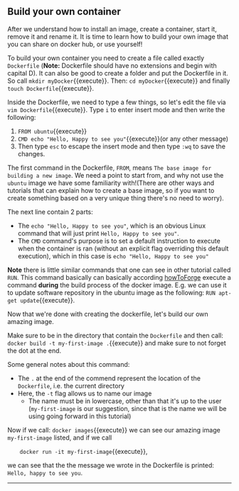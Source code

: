 ## Build your own container
After we understand how to install an image, create a container, start it, remove it and rename it. It is time to learn how to build your own image that you can share on docker hub, or use yourself!

To build your own container you need to create a file called exactly `Dockerfile` (**Note:** Dockerfile should have no extensions and begin with capital D). It can also be good to create a folder and put the Dockerfile in it. So call `mkdir myDocker`{{execute}}. Then: `cd myDocker`{{execute}} and finally `touch Dockerfile`{{execute}}.

Inside the Dockerfile, we need to type a few things, so let's edit the file via `vim Dockerfile`{{execute}}.
Type `i` to enter insert mode and then write the following:
1. `FROM ubuntu`{{execute}}
2. `CMD echo "Hello, Happy to see you"`{{execute}}(or any other message)
3. Then type `esc` to escape the insert mode and then type `:wq` to save the changes.

The first command in the Dockerfile, `FROM`, means `The base image for building a new image`. We need a point to start from, and why not use the `ubuntu` image we have some familiarity with!(There are other ways and tutorials that can explain how to create a base image, so if you want to create something based on a very unique thing there's no need to worry).

The next line contain 2 parts:
- The `echo "Hello, Happy to see you"`, which is an obvious Linux command that will just print `Hello, Happy to see you"`.
- The `CMD` command's purpose is to set a default instruction to execute when the container is ran (without an explicit flag overriding this default execution), which in this case is `echo "Hello, Happy to see you"`


**Note** there is little similar commands that one can see in other tutorial called `RUN`. This command basically can basically according [howToForge](https://www.howtoforge.com/tutorial/how-to-create-docker-images-with-dockerfile/) execute a command **during** the build process of the docker image. E.g. we can use it to update software repository in the ubuntu image as the following:
`RUN apt-get update`{{execute}}.

<!--
TODO Add the answer to the question: "what are the differences between RUN and CMD in a Dockerfile" here.
https://www.howtoforge.com/tutorial/how-to-create-docker-images-with-dockerfile/

https://thenewstack.io/docker-basics-how-to-use-dockerfiles/

In the line 35, I wrote some outlines but not sure if the explanation need to be better (have a better comparsion) or the reference need to be better. I had also copied and pasted things dirctly without various changes.
 -->


Now that we're done with creating the dockerfile, let's build our own amazing image.

Make sure to be in the directory that contain the `Dockerfile` and then call:
`docker build -t my-first-image .`{{execute}}
and make sure to not forget the dot at the end.

Some general notes about this command:
- The `.` at the end of the commend represent the location of the `Dockerfile`, i.e. the current directory
- Here, the `-t` flag allows us to name our image 
    - The name must be in lowercase, other than that it's up to the user (`my-first-image` is our suggestion, since that is the name we will be using going forward in this tutorial)

Now if we call:
`docker images`{{execute}} we can see our amazing image `my-first-image` listed, and if we call

&nbsp;&nbsp;&nbsp;&nbsp;&nbsp;&nbsp; `docker run -it my-first-image`{{execute}},

we can see that the the message we wrote in the Dockerfile is printed: `Hello, happy to see you`.



------------------------------
